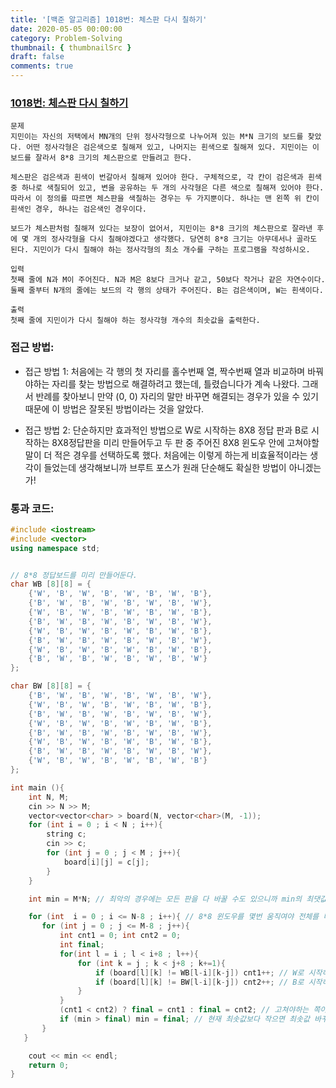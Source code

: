 ```yaml
---
title: '[백준 알고리즘] 1018번: 체스판 다시 칠하기'
date: 2020-05-05 00:00:00
category: Problem-Solving
thumbnail: { thumbnailSrc }
draft: false
comments: true
---
```


### [1018번: 체스판 다시 칠하기](https://www.acmicpc.net/problem/1018)

```
문제
지민이는 자신의 저택에서 MN개의 단위 정사각형으로 나누어져 있는 M*N 크기의 보드를 찾았다. 어떤 정사각형은 검은색으로 칠해져 있고, 나머지는 흰색으로 칠해져 있다. 지민이는 이 보드를 잘라서 8*8 크기의 체스판으로 만들려고 한다.

체스판은 검은색과 흰색이 번갈아서 칠해져 있어야 한다. 구체적으로, 각 칸이 검은색과 흰색 중 하나로 색칠되어 있고, 변을 공유하는 두 개의 사각형은 다른 색으로 칠해져 있어야 한다. 따라서 이 정의를 따르면 체스판을 색칠하는 경우는 두 가지뿐이다. 하나는 맨 왼쪽 위 칸이 흰색인 경우, 하나는 검은색인 경우이다.

보드가 체스판처럼 칠해져 있다는 보장이 없어서, 지민이는 8*8 크기의 체스판으로 잘라낸 후에 몇 개의 정사각형을 다시 칠해야겠다고 생각했다. 당연히 8*8 크기는 아무데서나 골라도 된다. 지민이가 다시 칠해야 하는 정사각형의 최소 개수를 구하는 프로그램을 작성하시오.

입력
첫째 줄에 N과 M이 주어진다. N과 M은 8보다 크거나 같고, 50보다 작거나 같은 자연수이다. 둘째 줄부터 N개의 줄에는 보드의 각 행의 상태가 주어진다. B는 검은색이며, W는 흰색이다.

출력
첫째 줄에 지민이가 다시 칠해야 하는 정사각형 개수의 최솟값을 출력한다.
```

### 접근 방법:

- 접근 방법 1: 처음에는 각 행의 첫 자리를 홀수번째 열, 짝수번째 열과 비교하며 바꿔야하는 자리를 찾는 방법으로 해결하려고 했는데, 틀렸습니다가 계속 나왔다. 그래서 반례를 찾아보니 만약 (0, 0) 자리의 말만 바꾸면 해결되는 경우가 있을 수 있기 때문에 이 방법은 잘못된 방법이라는 것을 알았다.

- 접근 방법 2: 단순하지만 효과적인 방법으로 W로 시작하는 8X8 정답 판과 B로 시작하는 8X8정답판을 미리 만들어두고 두 판 중 주어진 8X8 윈도우 안에 고쳐야할 말이 더 적은 경우를 선택하도록 했다. 처음에는 이렇게 하는게 비효율적이라는 생각이 들었는데 생각해보니까 브루트 포스가 원래 단순해도 확실한 방법이 아니겠는가!

### 통과 코드:

```cpp
#include <iostream>
#include <vector>
using namespace std;


// 8*8 정답보드를 미리 만들어둔다.
char WB [8][8] = {
    {'W', 'B', 'W', 'B', 'W', 'B', 'W', 'B'},
    {'B', 'W', 'B', 'W', 'B', 'W', 'B', 'W'},
    {'W', 'B', 'W', 'B', 'W', 'B', 'W', 'B'},
    {'B', 'W', 'B', 'W', 'B', 'W', 'B', 'W'},
    {'W', 'B', 'W', 'B', 'W', 'B', 'W', 'B'},
    {'B', 'W', 'B', 'W', 'B', 'W', 'B', 'W'},
    {'W', 'B', 'W', 'B', 'W', 'B', 'W', 'B'},
    {'B', 'W', 'B', 'W', 'B', 'W', 'B', 'W'}
};

char BW [8][8] = {
    {'B', 'W', 'B', 'W', 'B', 'W', 'B', 'W'},
    {'W', 'B', 'W', 'B', 'W', 'B', 'W', 'B'},
    {'B', 'W', 'B', 'W', 'B', 'W', 'B', 'W'},
    {'W', 'B', 'W', 'B', 'W', 'B', 'W', 'B'},
    {'B', 'W', 'B', 'W', 'B', 'W', 'B', 'W'},
    {'W', 'B', 'W', 'B', 'W', 'B', 'W', 'B'},
    {'B', 'W', 'B', 'W', 'B', 'W', 'B', 'W'},
    {'W', 'B', 'W', 'B', 'W', 'B', 'W', 'B'}
};

int main (){
    int N, M;
    cin >> N >> M;
    vector<vector<char> > board(N, vector<char>(M, -1));
    for (int i = 0 ; i < N ; i++){
        string c;
        cin >> c;
        for (int j = 0 ; j < M ; j++){
            board[i][j] = c[j];
        }
    }

    int min = M*N; // 최악의 경우에는 모든 판을 다 바꿀 수도 있으니까 min의 최댓값을 M*N으로 설정

    for (int  i = 0 ; i <= N-8 ; i++){ // 8*8 윈도우를 몇번 움직여야 전체를 다 탐색할 수 있는지 찾기
       for (int j = 0 ; j <= M-8 ; j++){
           int cnt1 = 0; int cnt2 = 0;
           int final;
           for(int l = i ; l < i+8 ; l++){
               for (int k = j ; k < j+8 ; k+=1){
                   if (board[l][k] != WB[l-i][k-j]) cnt1++; // W로 시작하는 정답보드에 대해서 고쳐야하는 자리 수
                   if (board[l][k] != BW[l-i][k-j]) cnt2++; // B로 시작하는 정답보드에 대해서 고쳐야하는 자리 수
               }
           }
           (cnt1 < cnt2) ? final = cnt1 : final = cnt2; // 고쳐야하는 쪽이 더 작은 경우를 최종적으로 선택
           if (min > final) min = final; // 현재 최솟값보다 작으면 최솟값 바꾸기.
       }
   }

    cout << min << endl;
    return 0;
}
```
